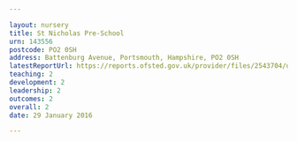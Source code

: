 ```yaml
---

layout: nursery
title: St Nicholas Pre-School
urn: 143556
postcode: PO2 0SH
address: Battenburg Avenue, Portsmouth, Hampshire, PO2 0SH
latestReportUrl: https://reports.ofsted.gov.uk/provider/files/2543704/urn/143556.pdf
teaching: 2
development: 2
leadership: 2
outcomes: 2
overall: 2
date: 29 January 2016

---
```

